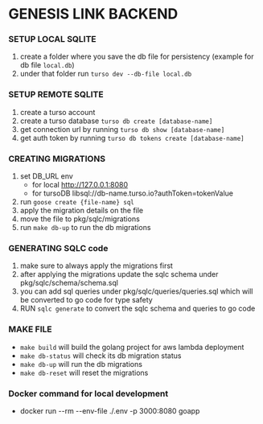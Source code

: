# GENESIS LINK BACKEND

### SETUP LOCAL SQLITE

1. create a folder where you save the db file for persistency (example for db file `local.db`)
2. under that folder run `turso dev --db-file local.db`

### SETUP REMOTE SQLITE

1. create a turso account
2. create a turso database `turso db create [database-name]`
3. get connection url by running `turso db show [database-name]`
4. get auth token by running `turso db tokens create [database-name]`

### CREATING MIGRATIONS

1. set DB_URL env
   - for local http://127.0.0.1:8080
   - for tursoDB libsql://db-name.turso.io?authToken=tokenValue
2. run `goose create {file-name} sql`
3. apply the migration details on the file
4. move the file to pkg/sqlc/migrations
5. run `make db-up` to run the db migrations

### GENERATING SQLC code

1. make sure to always apply the migrations first
2. after applying the migrations update the sqlc schema under pkg/sqlc/schema/schema.sql
3. you can add sql queries under pkg/sqlc/queries/queries.sql which will be converted to go code for type safety
4. RUN `sqlc generate` to convert the sqlc schema and queries to go code

### MAKE FILE

- `make build` will build the golang project for aws lambda deployment
- `make db-status` will check its db migration status
- `make db-up` will run the db migrations
- `make db-reset` will reset the migrations

### Docker command for local development

- docker run --rm --env-file ./.env -p 3000:8080 goapp
